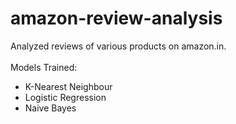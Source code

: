 # amazon-review-analysis

Analyzed reviews of various products on amazon.in.<br><br>
Models Trained:
<ul>
  <li>K-Nearest Neighbour</li>
  <li>Logistic Regression</l1>
  <li>Naive Bayes</li>
 </ul>
